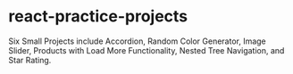 # react-practice-projects
Six Small Projects include Accordion, Random Color Generator, Image Slider, Products with Load More Functionality, Nested Tree Navigation, and Star Rating.
